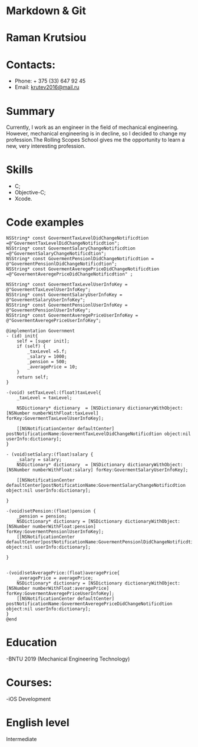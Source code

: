 # Markdown & Git

# Raman Krutsiou

# Contacts:

  - Phone: + 375 (33) 647 92 45
  - Email:  krutev2016@mail.ru 


# Summary
  Currently, I work as an engineer in the field of mechanical engineering. However, mechanical engineering is in decline, so I decided to change my profession.The Rolling Scopes School gives me the opportunity to learn a new, very interesting profession.
  
# Skills
- C;
- Objective-C;
- Xcode.

# Code examples
```
NSString* const GovermentTaxLevelDidChangeNotificdtion =@"GovermentTaxLevelDidChangeNotificdtion";
NSString* const GovermentSalaryChangeNotificdtion =@"GovermentSalaryChangeNotificdtion";
NSString* const GovermentPensionlDidChangeNotificdtion = @"GovermentPensionlDidChangeNotificdtion";
NSString* const GovermentAveregePriceDidChangeNotificdtion =@"GovermentAveregePriceDidChangeNotificdtion" ;

NSString* const GovermentTaxLevelUserInfoKey = @"GovermentTaxLevelUserInfoKey";
NSString* const GovermentSalaryUserInfoKey = @"GovermentSalaryUserInfoKey";
NSString* const GovermentPensionlUserInfoKey = @"GovermentPensionlUserInfoKey";
NSString* const GovermentAveregePriceUserInfoKey = @"GovermentAveregePriceUserInfoKey";

@implementation Government
- (id) init{
    self = [super init];
    if (self) {
        _taxLevel =5.f;
        _salary = 1000;
        _pension = 500;
        _averagePrice = 10;
    }
    return self;
}

-(void) setTaxLevel:(float)taxLevel{
    _taxLevel = taxLevel;
    
    NSDictionary* dictionary  = [NSDictionary dictionaryWithObject:[NSNumber numberWithFloat:taxLevel] forKey:GovermentTaxLevelUserInfoKey];
    
    [[NSNotificationCenter defaultCenter] postNotificationName:GovermentTaxLevelDidChangeNotificdtion object:nil userInfo:dictionary];
}

- (void)setSalary:(float)salary {
    _salary = salary;
    NSDictionary* dictionary  = [NSDictionary dictionaryWithObject:[NSNumber numberWithFloat:salary] forKey:GovermentSalaryUserInfoKey];
 
    [[NSNotificationCenter defaultCenter]postNotificationName:GovermentSalaryChangeNotificdtion object:nil userInfo:dictionary];
    
}

-(void)setPension:(float)pension {
    _pension = pension;
    NSDictionary* dictionary = [NSDictionary dictionaryWithObject:[NSNumber numberWithFloat:pension] forKey:GovermentPensionlUserInfoKey];
    [[NSNotificationCenter defaultCenter]postNotificationName:GovermentPensionlDidChangeNotificdtion object:nil userInfo:dictionary];
    
}


-(void)setAveragePrice:(float)averagePrice{
    _averagePrice = averagePrice;
    NSDictionary* dictionary = [NSDictionary dictionaryWithObject:[NSNumber numberWithFloat:averagePrice] forKey:GovermentAveregePriceUserInfoKey];
    [[NSNotificationCenter defaultCenter] postNotificationName:GovermentAveregePriceDidChangeNotificdtion object:nil userInfo:dictionary];
}
@end
```
# Education
-BNTU 2019 (Mechanical Engineering Technology)
# Courses:

-iOS Development

# English level
Intermediate
